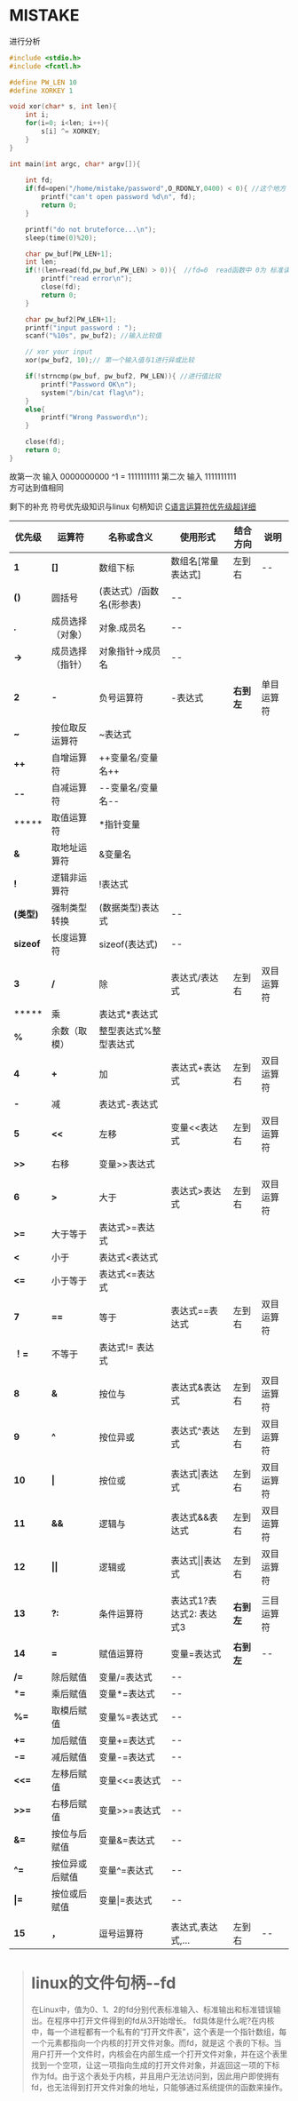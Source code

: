 # MISTAKE

进行分析

```C
#include <stdio.h>
#include <fcntl.h>

#define PW_LEN 10
#define XORKEY 1

void xor(char* s, int len){
	int i;
	for(i=0; i<len; i++){
		s[i] ^= XORKEY;
	}
}

int main(int argc, char* argv[]){
	
	int fd;
	if(fd=open("/home/mistake/password",O_RDONLY,0400) < 0){ //这个地方 考察 符号优先级 = < 中 < 优先于= 所以  open 一定 大于 0 故 一级 比较  为 False= 0  故 fd = 0
		printf("can't open password %d\n", fd);
		return 0;
	}

	printf("do not bruteforce...\n");
	sleep(time(0)%20);

	char pw_buf[PW_LEN+1];
	int len;
	if(!(len=read(fd,pw_buf,PW_LEN) > 0)){  //fd=0  read函数中 0为 标准读入 故pw_buf 会成为输入点
		printf("read error\n");
		close(fd);
		return 0;		
	}

	char pw_buf2[PW_LEN+1];
	printf("input password : ");
	scanf("%10s", pw_buf2); //输入比较值

	// xor your input
	xor(pw_buf2, 10);// 第一个输入值与1进行异或比较

	if(!strncmp(pw_buf, pw_buf2, PW_LEN)){ //进行值比较
		printf("Password OK\n");
		system("/bin/cat flag\n");
	}
	else{
		printf("Wrong Password\n");
	}

	close(fd);
	return 0;
}
```

故第一次 输入 0000000000   ^1 = 1111111111
  第二次 输入 1111111111  
  方可达到值相同



剩下的补充 符号优先级知识与linux 句柄知识 
  [C语言运算符优先级超详细](https://blog.csdn.net/yuliying/article/details/72898132) 

| **优先级** | **运算符**       | **名称或含义**           | **使用形式**             | **结合方向** | **说明**   |
| ---------- | ---------------- | ------------------------ | ------------------------ | ------------ | ---------- |
| **1**      | **[]**           | 数组下标                 | 数组名[常量表达式]       | 左到右       | --         |
| **()**     | 圆括号           | (表达式）/函数名(形参表) | --                       |              |            |
| **.**      | 成员选择（对象） | 对象.成员名              | --                       |              |            |
| **->**     | 成员选择（指针） | 对象指针->成员名         | --                       |              |            |
|            |                  |                          |                          |              |            |
| **2**      | **-**            | 负号运算符               | -表达式                  | **右到左**   | 单目运算符 |
| **~**      | 按位取反运算符   | ~表达式                  |                          |              |            |
| **++**     | 自增运算符       | ++变量名/变量名++        |                          |              |            |
| **--**     | 自减运算符       | --变量名/变量名--        |                          |              |            |
| *****      | 取值运算符       | *指针变量                |                          |              |            |
| **&**      | 取地址运算符     | &变量名                  |                          |              |            |
| **!**      | 逻辑非运算符     | !表达式                  |                          |              |            |
| **(类型)** | 强制类型转换     | (数据类型)表达式         | --                       |              |            |
| **sizeof** | 长度运算符       | sizeof(表达式)           | --                       |              |            |
|            |                  |                          |                          |              |            |
| **3**      | **/**            | 除                       | 表达式/表达式            | 左到右       | 双目运算符 |
| *****      | 乘               | 表达式*表达式            |                          |              |            |
| **%**      | 余数（取模）     | 整型表达式%整型表达式    |                          |              |            |
| **4**      | **+**            | 加                       | 表达式+表达式            | 左到右       | 双目运算符 |
| **-**      | 减               | 表达式-表达式            |                          |              |            |
| **5**      | **<<**           | 左移                     | 变量<<表达式             | 左到右       | 双目运算符 |
| **>>**     | 右移             | 变量>>表达式             |                          |              |            |
|            |                  |                          |                          |              |            |
| **6**      | **>**            | 大于                     | 表达式>表达式            | 左到右       | 双目运算符 |
| **>=**     | 大于等于         | 表达式>=表达式           |                          |              |            |
| **<**      | 小于             | 表达式<表达式            |                          |              |            |
| **<=**     | 小于等于         | 表达式<=表达式           |                          |              |            |
| **7**      | **==**           | 等于                     | 表达式==表达式           | 左到右       | 双目运算符 |
| **！=**    | 不等于           | 表达式!= 表达式          |                          |              |            |
|            |                  |                          |                          |              |            |
| **8**      | **&**            | 按位与                   | 表达式&表达式            | 左到右       | 双目运算符 |
| **9**      | **^**            | 按位异或                 | 表达式^表达式            | 左到右       | 双目运算符 |
| **10**     | **\|**           | 按位或                   | 表达式\|表达式           | 左到右       | 双目运算符 |
| **11**     | **&&**           | 逻辑与                   | 表达式&&表达式           | 左到右       | 双目运算符 |
| **12**     | **\|\|**         | 逻辑或                   | 表达式\|\|表达式         | 左到右       | 双目运算符 |
|            |                  |                          |                          |              |            |
| **13**     | **?:**           | 条件运算符               | 表达式1?表达式2: 表达式3 | **右到左**   | 三目运算符 |
|            |                  |                          |                          |              |            |
| **14**     | **=**            | 赋值运算符               | 变量=表达式              | **右到左**   | --         |
| **/=**     | 除后赋值         | 变量/=表达式             | --                       |              |            |
| ***=**     | 乘后赋值         | 变量*=表达式             | --                       |              |            |
| **%=**     | 取模后赋值       | 变量%=表达式             | --                       |              |            |
| **+=**     | 加后赋值         | 变量+=表达式             | --                       |              |            |
| **-=**     | 减后赋值         | 变量-=表达式             | --                       |              |            |
| **<<=**    | 左移后赋值       | 变量<<=表达式            | --                       |              |            |
| **>>=**    | 右移后赋值       | 变量>>=表达式            | --                       |              |            |
| **&=**     | 按位与后赋值     | 变量&=表达式             | --                       |              |            |
| **^=**     | 按位异或后赋值   | 变量^=表达式             | --                       |              |            |
| **\|=**    | 按位或后赋值     | 变量\|=表达式            | --                       |              |            |
|            |                  |                          |                          |              |            |
| **15**     | **，**           | 逗号运算符               | 表达式,表达式,…          | 左到右       | --         |



> # linux的文件句柄--fd
>
> 在Linux中，值为0、1、2的fd分别代表标准输入、标准输出和标准错误输出。在程序中打开文件得到的fd从3开始增长。 fd具体是什么呢?在内核中，每一个进程都有一个私有的“打开文件表”，这个表是一个指针数组，每一个元素都指向一个内核的打开文件对象。而fd，就是这 个表的下标。当用户打开一个文件时，内核会在内部生成一个打开文件对象，并在这个表里找到一个空项，让这一项指向生成的打开文件对象，并返回这一项的下标 作为fd。由于这个表处于内核，并且用户无法访问到，因此用户即使拥有fd，也无法得到打开文件对象的地址，只能够通过系统提供的函数来操作。 

